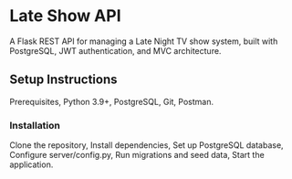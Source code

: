 # Late Show API
A Flask REST API for managing a Late Night TV show system, built with PostgreSQL, JWT authentication, and MVC architecture.
## Setup Instructions
Prerequisites,
Python 3.9+,
PostgreSQL,
Git,
Postman.
### Installation
Clone the repository,
Install dependencies,
Set up PostgreSQL database,
Configure server/config.py,
Run migrations and seed data,
Start the application.

